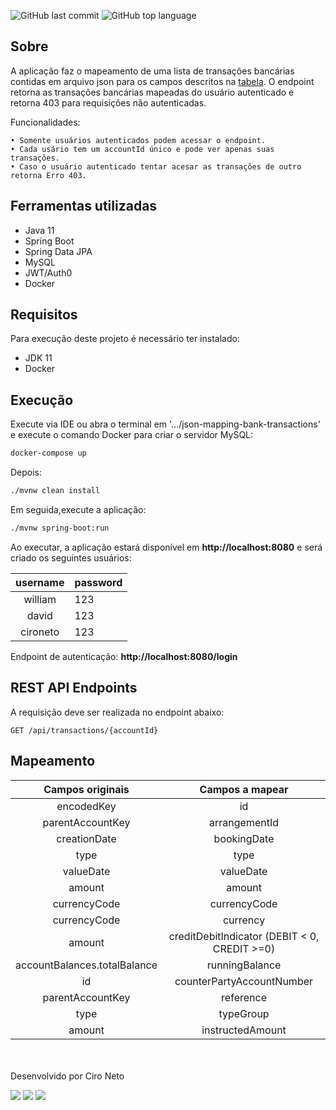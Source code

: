 ![GitHub last commit](https://img.shields.io/github/last-commit/cironeto/json-mapping-bank-transactions?style=flat-square)
![GitHub top language](https://img.shields.io/github/languages/top/cironeto/json-mapping-bank-transactions?style=flat-square)

## Sobre
A aplicação faz o mapeamento de uma lista de 
transações bancárias contidas em arquivo json
para os campos descritos na [tabela](https://github.com/cironeto/json-mapping-bank-transactions#mapeamento).
O endpoint retorna as transações bancárias mapeadas
do usuário autenticado e retorna 403 para requisições
não autenticadas.


Funcionalidades:

    • Somente usuários autenticados podem acessar o endpoint.
    • Cada usário tem um accountId único e pode ver apenas suas transações.
    • Caso o usuário autenticado tentar acesar as transações de outro retorna Erro 403.


## Ferramentas utilizadas
- Java 11
- Spring Boot
- Spring Data JPA
- MySQL
- JWT/Auth0
- Docker


## Requisitos
Para execução deste projeto é necessário ter instalado:
- JDK 11
- Docker

## Execução
Execute via IDE ou abra o terminal em 
'.../json-mapping-bank-transactions' 
e execute o comando Docker para criar o servidor MySQL:
```sh
docker-compose up
```
Depois:
```sh
./mvnw clean install
```
Em seguida,execute a aplicação:

```sh
./mvnw spring-boot:run
```


Ao executar, a aplicação estará disponível 
em **http://localhost:8080** e será criado os seguintes usuários:

|   username   |   password|
|:------------:|:----------|
| william      | 123       |
| david        | 123       |
| cironeto     | 123       |

Endpoint de autenticação: **http://localhost:8080/login**


## REST API Endpoints
A requisição deve ser realizada no endpoint abaixo:


`GET /api/transactions/{accountId}`

## Mapeamento

|        Campos originais      	|             Campos a mapear          	|
|:----------------------------:	|:--------------------------------------------:	|
| encodedKey                   	| id                                           	|
| parentAccountKey             	| arrangementId                                	|
| creationDate                 	| bookingDate                                  	|
| type                         	| type                                         	|
| valueDate                    	| valueDate                                    	|
| amount                       	| amount                                       	|
| currencyCode                 	| currencyCode                                 	|
| currencyCode                 	| currency                                     	|
| amount                       	| creditDebitIndicator (DEBIT < 0, CREDIT >=0) 	|
| accountBalances.totalBalance 	| runningBalance                               	|
| id                           	| counterPartyAccountNumber                    	|
| parentAccountKey             	| reference                                    	|
| type                         	| typeGroup                                    	|
| amount                        | instructedAmount                              |

<br><br>
Desenvolvido por Ciro Neto
<div> 
<a href="https://api.whatsapp.com/send?phone=5519992582741" target="_blank"><img src="https://img.shields.io/badge/WhatsApp-25D366?style=for-the-badge&logo=whatsapp&logoColor=white" target="_blank"></a> 
<a href="https://www.linkedin.com/in/cironeto/" target="_blank"><img src="https://img.shields.io/badge/-LinkedIn-%230077B5?style=for-the-badge&logo=linkedin&logoColor=white" target="_blank"></a> 
<a href = "mailto:ciro.neto16@gmail.com"><img src="https://img.shields.io/badge/-Gmail-%23333?style=for-the-badge&logo=gmail&logoColor=white" target="_blank"></a>
</div>



